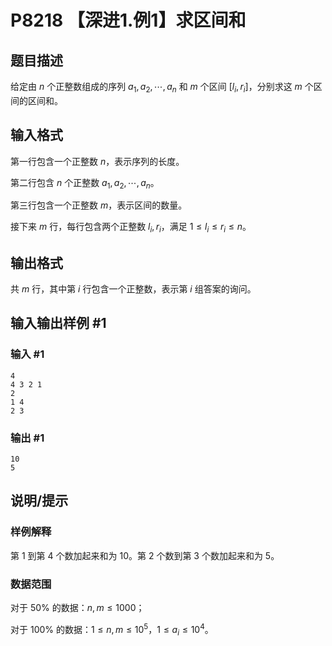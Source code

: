 # P8218 【深进1.例1】求区间和

## 题目描述

给定由 $n$ 个正整数组成的序列 $a_1, a_2, \cdots, a_n$ 和 $m$ 个区间 $[l_i,r_i]$，分别求这 $m$ 个区间的区间和。

## 输入格式

第一行包含一个正整数 $n$，表示序列的长度。

第二行包含 $n$ 个正整数 $a_1,a_2, \cdots ,a_n$。

第三行包含一个正整数 $m$，表示区间的数量。

接下来 $m$ 行，每行包含两个正整数 $l_i,r_i$，满足 $1\le l_i\le r_i\le n$。

## 输出格式

共 $m$ 行，其中第 $i$ 行包含一个正整数，表示第 $i$ 组答案的询问。

## 输入输出样例 #1

### 输入 #1

```
4
4 3 2 1
2
1 4
2 3
```

### 输出 #1

```
10
5
```

## 说明/提示

### 样例解释

第 $1$ 到第 $4$ 个数加起来和为 $10$。第 $2$ 个数到第 $3$ 个数加起来和为 $5$。

### 数据范围

对于 $50 \%$ 的数据：$n,m\le 1000$；

对于 $100 \%$ 的数据：$1 \le n, m\le 10^5$，$1 \le a_i\le 10^4$。